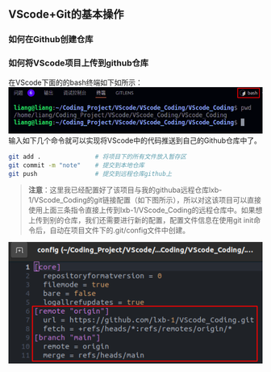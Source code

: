 
## VScode+Git的基本操作
### 如何在Github创建仓库

### 如何将VScode项目上传到github仓库
在VScode下面的的bash终端如下如所示：
![](../Figures/VScode%E7%BB%88%E7%AB%AF.png)
输入如下几个命令就可以实现将VScode中的代码推送到自己的Github仓库中了。
```bash
git add .               # 将项目下的所有文件放入暂存区
git commit -m "note"    # 提交到本地仓库
git push                # 提交到远程仓库github上
```
> **注意**：这里我已经配置好了该项目与我的githuba远程仓库lxb-1/VScode_Coding的git链接配置（如下图所示），所以对这该项目可以直接使用上面三条指令直接上传到lxb-1/VScode_Coding的远程仓库中。如果想上传到别的仓库，我们还需要进行新的配置，配置文件信息在使用git init命令后，自动在项目文件下的.git/config文件中创建。

![](../Figures/%E9%A1%B9%E7%9B%AEgit%E9%85%8D%E7%BD%AE%E4%BF%A1%E6%81%AF.png)


